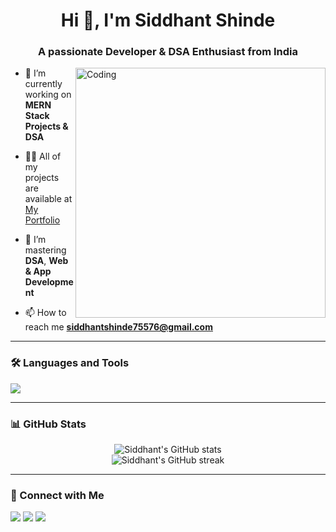 <h1 align="center">Hi 👋, I'm Siddhant Shinde</h1>
<h3 align="center">A passionate Developer & DSA Enthusiast from India</h3>

<img align="right" alt="Coding" width="400" src="https://media.giphy.com/media/qgQUggAC3Pfv687qPC/giphy.gif">

- 🌱 I’m currently working on **MERN Stack Projects & DSA**

- 👨‍💻 All of my projects are available at [My Portfolio](https://your-portfolio-link.com)

- 🧠 I’m mastering **DSA**, **Web & App Development**

- 📫 How to reach me **siddhantshinde75576@gmail.com**

---

### 🛠️ Languages and Tools

<p align="left">
  <img src="https://skillicons.dev/icons?i=js,ts,react,nextjs,nodejs,express,mongodb,python,cpp,java,firebase,tailwind,figma,git,github,vscode" />
</p>

---

### 📊 GitHub Stats

<p align="center">
  <img src="https://github-readme-stats.vercel.app/api?username=siddhantshinde&show_icons=true&theme=tokyonight" alt="Siddhant's GitHub stats" />
  <br />
  <img src="https://github-readme-streak-stats.herokuapp.com/?user=siddhantshinde&theme=tokyonight" alt="Siddhant's GitHub streak" />
</p>

---

### 🔗 Connect with Me

<p align="left">
  <a href="https://linkedin.com/in/your-linkedin" target="_blank"><img src="https://img.shields.io/badge/LinkedIn-blue?logo=linkedin&style=for-the-badge" /></a>
  <a href="https://twitter.com/your-twitter" target="_blank"><img src="https://img.shields.io/badge/Twitter-black?logo=twitter&style=for-the-badge" /></a>
  <a href="mailto:siddhant.shinde@email.com"><img src="https://img.shields.io/badge/Gmail-red?logo=gmail&style=for-the-badge" /></a>
</p>
